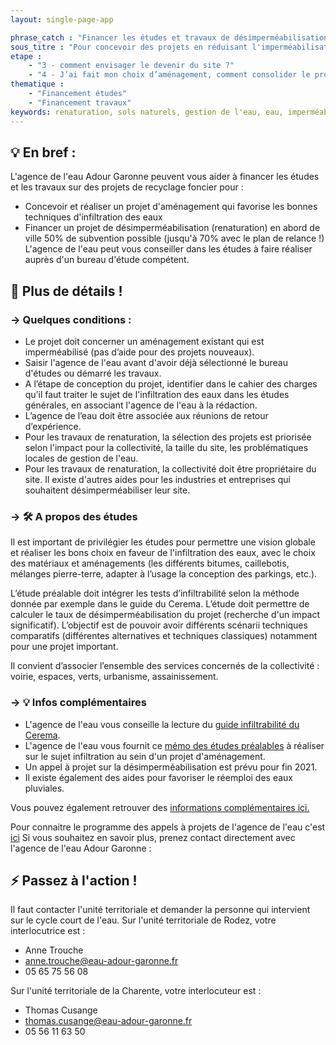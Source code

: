 ```yaml
---
layout: single-page-app

phrase_catch : "Financer les études et travaux de désimperméabilisation et infiltration des eaux - Solliciter l'Agence de l'eau Adour Garonne"
sous_titre : "Pour concevoir des projets en réduisant l'imperméabilisation des sols, et pour les projets de renaturation."
etape :
    - "3 - comment envisager le devenir du site ?"
    - "4 - J’ai fait mon choix d’aménagement, comment consolider le projet avant d’attaquer les travaux ?"
thematique :
    - "Financement études"
    - "Financement travaux"
keywords: renaturation, sols naturels, gestion de l'eau, eau, imperméabilisation
---
```


## 💡 En bref :

L'agence de l'eau Adour Garonne peuvent vous aider à financer les études et les travaux sur des projets de recyclage foncier pour :

* Concevoir et réaliser un projet d'aménagement qui favorise les bonnes techniques d'infiltration des eaux
* Financer un projet de désimperméabilisation (renaturation) en abord de ville
50% de subvention possible (jusqu'à 70% avec le plan de relance !)
L'agence de l'eau peut vous conseiller dans les études à faire réaliser auprès d'un bureau d'étude compétent.

## 🚀 Plus de détails !

### →  Quelques conditions :

* Le projet doit concerner un aménagement existant qui est imperméabilisé (pas d’aide pour des projets nouveaux).
* Saisir l'agence de l'eau avant d'avoir déjà sélectionné le bureau d'études ou démarré les travaux.
* A l’étape de conception du projet, identifier dans le cahier des charges qu’il faut traiter le sujet de l'infiltration des eaux dans les études générales, en associant l'agence de l'eau à la rédaction.
* L’agence de l’eau doit être associée aux réunions de retour d’expérience.
* Pour les travaux de renaturation, la sélection des projets est priorisée selon l'impact pour la collectivité, la taille du site, les problématiques locales de gestion de l'eau.
* Pour les travaux de renaturation, la collectivité doit être propriétaire du site. Il existe d'autres aides pour les industries et entreprises qui souhaitent désimperméabiliser leur site.

### →  🛠 A propos des études

Il est important de privilégier les études pour permettre une vision globale et réaliser les bons choix en faveur de l'infiltration des eaux, avec le choix des matériaux et aménagements (les différents bitumes, caillebotis, mélanges pierre-terre, adapter à l’usage la conception des parkings, etc.).

L’étude préalable doit intégrer les tests d’infiltrabilité selon la méthode donnée par exemple dans le guide du Cerema. L’étude doit permettre de calculer le taux de désimperméabilisation du projet (recherche d'un impact significatif).
L’objectif est de pouvoir avoir différents scénarii techniques comparatifs (différentes alternatives et techniques classiques) notamment pour une projet important.

Il convient d’associer l’ensemble des services concernés de la collectivité : voirie, espaces, verts, urbanisme, assainissement.

### →  💡 Infos complémentaires

* L'agence de l'eau vous conseille la lecture du [guide infiltrabilité du Cerema](./static/Guide_infiltrabilite_des_sols.pdf).
* L'agence de l'eau vous fournit ce [mémo des études préalables](./static/EP_Minimum_Etudes_pjt_amenagement_VD.PDF) à réaliser sur le sujet infiltration au sein d'un projet d'aménagement.
* Un appel à projet sur la désimperméabilisation est prévu pour fin 2021.
* Il existe également des aides pour favoriser le réemploi des eaux pluviales.

Vous pouvez également retrouver des [informations complémentaires ici.](https://eau-grandsudouest.fr/usages-enjeux-eau/activites-economiques-amenagements/eau-urbanisme/repenser-eau-dans-ville)

Pour connaitre le programme des appels à projets de l'agence de l'eau c'est [ici](http://www.11eme-adour-garonne.fr/appels-a-projets/)
Si vous souhaitez en savoir plus, prenez contact directement avec l'agence de l'eau Adour Garonne :

## ⚡ Passez à l'action !

Il faut contacter l'unité territoriale et demander la personne qui intervient sur le cycle court de l'eau.
Sur l'unité territoriale de Rodez, votre interlocutrice est :

- Anne Trouche
- anne.trouche@eau-adour-garonne.fr
- 05 65 75 56 08

Sur l'unité territoriale de la Charente, votre interlocuteur est : 

- Thomas Cusange
- thomas.cusange@eau-adour-garonne.fr
- 05 56 11 63 50

